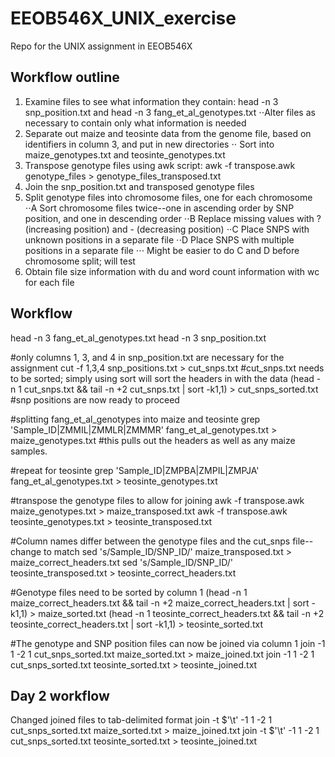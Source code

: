 # EEOB546X_UNIX_exercise
Repo for the UNIX assignment in EEOB546X

## Workflow outline
1. Examine files to see what information they contain: head -n 3 snp_position.txt and head -n 3 fang_et_al_genotypes.txt
⋅⋅Alter files as necessary to contain only what information is needed
2. Separate out maize and teosinte data from the genome file, based on identifiers in column 3, and put in new directories
⋅⋅ Sort into maize_genotypes.txt and teosinte_genotypes.txt
3. Transpose genotype files using awk script: awk -f transpose.awk genotype_files > genotype_files_transposed.txt
4. Join the snp_position.txt and transposed genotype files
5. Split genotype files into chromosome files, one for each chromosome
⋅⋅A Sort chromosome files twice--one in ascending order by SNP position, and one in descending order
⋅⋅B Replace missing values with ? (increasing position) and - (decreasing position)
⋅⋅C Place SNPS with unknown positions in a separate file
⋅⋅D Place SNPS with multiple positions in a separate file
⋅⋅⋅ Might be easier to do C and D before chromosome split; will test
6. Obtain file size information with du and word count information with wc for each file

## Workflow
head -n 3 fang_et_al_genotypes.txt
head -n 3 snp_position.txt

#only columns 1, 3, and 4 in snp_position.txt are necessary for the assignment
cut -f 1,3,4 snp_positions.txt > cut_snps.txt
#cut_snps.txt needs to be sorted; simply using sort will sort the headers in with the data
(head -n 1 cut_snps.txt && tail -n +2 cut_snps.txt | sort -k1,1) > cut_snps_sorted.txt
#snp positions are now ready to proceed

#splitting fang_et_al_genotypes into maize and teosinte
grep 'Sample_ID\|ZMMIL\|ZMMLR\|ZMMMR' fang_et_al_genotypes.txt > maize_genotypes.txt
  #this pulls out the headers as well as any maize samples.
  
#repeat for teosinte
grep 'Sample_ID\|ZMPBA\|ZMPIL\|ZMPJA' fang_et_al_genotypes.txt > teosinte_genotypes.txt

#transpose the genotype files to allow for joining
awk -f transpose.awk maize_genotypes.txt > maize_transposed.txt
awk -f transpose.awk teosinte_genotypes.txt > teosinte_transposed.txt

#Column names differ between the genotype files and the cut_snps file--change to match
sed 's/Sample_ID/SNP_ID/' maize_transposed.txt > maize_correct_headers.txt
sed 's/Sample_ID/SNP_ID/' teosinte_transposed.txt > teosinte_correct_headers.txt

#Genotype files need to be sorted by column 1
(head -n 1 maize_correct_headers.txt && tail -n +2 maize_correct_headers.txt | sort -k1,1) > maize_sorted.txt
(head -n 1 teosinte_correct_headers.txt && tail -n +2 teosinte_correct_headers.txt | sort -k1,1) > teosinte_sorted.txt

#The genotype and SNP position files can now be joined via column 1
join -1 1 -2 1 cut_snps_sorted.txt maize_sorted.txt > maize_joined.txt
join -1 1 -2 1 cut_snps_sorted.txt teosinte_sorted.txt > teosinte_joined.txt

## Day 2 workflow
Changed joined files to tab-delimited format
join -t $'\t' -1 1 -2 1 cut_snps_sorted.txt maize_sorted.txt > maize_joined.txt
join -t $'\t' -1 1 -2 1 cut_snps_sorted.txt teosinte_sorted.txt > teosinte_joined.txt
